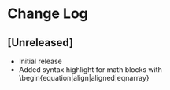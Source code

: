 # Change Log

## [Unreleased]

- Initial release
- Added syntax highlight for math blocks with \begin{equation|align|aligned|eqnarray}
